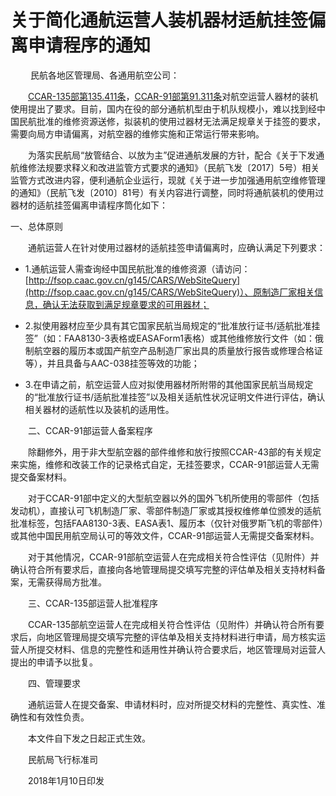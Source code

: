 # 关于简化通航运营人装机器材适航挂签偏离申请程序的通知
　　
民航各地区管理局、各通用航空公司：

　　[CCAR-135部第135.411条](../CCAR/135/411.md)，[CCAR-91部第91.311条](../CCAR/91/311.md)对航空运营人器材的装机使用提出了要求。目前，国内在役的部分通航机型由于机队规模小，难以找到经中国民航批准的维修资源送修，拟装机的使用过器材无法满足规章关于挂签的要求，需要向局方申请偏离，对航空器的维修实施和正常运行带来影响。

　　为落实民航局“放管结合、以放为主”促进通航发展的方针，配合《关于下发通航维修法规要求释义和改进监管方式要求的通知》（民航飞发〔2017〕5号）相关监管方式改进内容，便利通航企业运行，现就《关于进一步加强通用航空维修管理的通知》（民航飞发〔2010〕81号）有关内容进行调整，同时将通航装机的使用过器材的适航挂签偏离申请程序筒化如下：

一、总体原则

　　通航运营人在针对使用过器材的适航挂签申请偏离时，应确认满足下列要求：

- 1.通航运营人需查询经中国民航批准的维修资源（请访问：[http://fsop.caac.gov.cn/g145/CARS/WebSiteQuery](http://fsop.caac.gov.cn/g145/CARS/WebSiteQuery)）、原制造厂家相关信息，确认无法获取到满足规章要求的可用器材；

- 2.拟使用器材应至少具有其它国家民航当局规定的“批准放行证书/适航批准挂签”（如：FAA8130-3表格或EASAForm1表格）或其他维修放行文件（如：俄制航空器的履历本或国产航空产品制造厂家出具的质量放行报告或修理合格证等），并且具备与AAC-038挂签等效的功能；

- 3.在申请之前，航空运营人应对拟使用器材所附带的其他国家民航当局规定的“批准放行证书/适航批准挂签”以及相关适航性状况证明文件进行评估，确认相关器材的适航性以及装机的适用性。

　　二、CCAR-91部运营人备案程序

　　除翻修外，用于非大型航空器的部件维修和放行按照CCAR-43部的有关规定来实施，维修和改装工作的记录格式自定，无挂签要求，CCAR-91部运营人无需提交备案材料。

　　对于CCAR-91部中定义的大型航空器以外的国外飞机所使用的零部件（包括发动机），直接认可飞机制造厂家、零部件制造厂家或其授权维修单位颁发的适航批准标签，包括FAA8130-3表、EASA表1、履历本（仅针对俄罗斯飞机的零部件）或其他中国民用航空局认可的等效文件，CCAR-91部运营人无需提交备案材料。

　　对于其他情况，CCAR-91部航空运营人在完成相关符合性评估（见附件）并确认符合所有要求后，直接向各地管理局提交填写完整的评估单及相关支持材料备案，无需获得局方批准。

　　三、CCAR-135部运营人批准程序

　　CCAR-135部航空运营人在完成相关符合性评估（见附件）并确认符合所有要求后，向地区管理局提交填写完整的评估单及相关支持材料进行申请，局方核实运营人所提交材料、信息的完整性和适用性并确认符合要求后，地区管理局对运营人提出的申请予以批复。

　　四、管理要求

　　通航运营人在提交备案、申请材料时，应对所提交材料的完整性、真实性、准确性和有效性负责。

　　本文件自下发之日起正式生效。

　　民航局飞行标准司

　　2018年1月10日印发